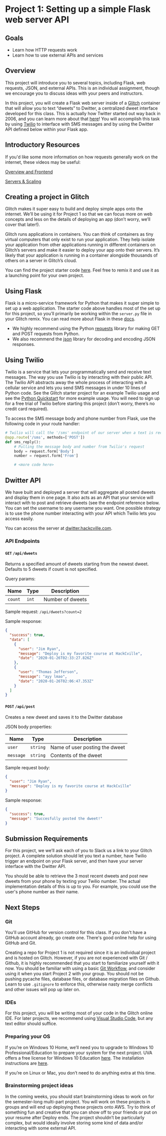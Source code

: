 # Project 1: Setting up a simple Flask web server API

## Goals

- Learn how HTTP requests work
- Learn how to use external APIs and services

## Overview

This project will introduce you to several topics, including Flask, web requests, JSON, and external APIs. This is an individual assignment, though we encourage you to discuss ideas with your peers and instructors.

In this project, you will create a Flask web server inside of a [Glitch](https://glitch.com/) container that will allow you to text “dweets” to Dwitter, a centralized dweet interface developed for this class. This is actually how Twitter started out way back in 2006, and you can learn more about that [here](https://www.lifewire.com/history-of-twitter-3288854)! You will accomplish this task by using [Twilio](https://www.twilio.com) to interface with SMS messages and by using the Dwitter API defined below within your Flask app.

## Introductory Resources

If you'd like some more information on how requests generally work on the internet, these videos may be useful:

[Overview and Frontend](https://www.youtube.com/watch?v=e4S8zfLdLgQ)

[Servers & Scaling](https://www.youtube.com/watch?v=FTAPjr7vgxE)

## Creating a project in Glitch

Glitch makes it super easy to build and deploy simple apps onto the internet. We’ll be using it for Project 1 so that we can focus more on web concepts and less on the details of deploying an app (don’t worry, we’ll cover that later!).

Glitch runs applications in containers. You can think of containers as tiny virtual computers that only exist to run your application. They help isolate your application from other applications running in different containers on Glitch’s servers and make it easier to deploy your app onto their servers. It’s likely that your application is running in a container alongside thousands of others on a server in Glitch’s cloud.

You can find the project starter code [here](https://glitch.com/~deploy-project1-starter). Feel free to remix it and use it as a launching point for your own project.

## Using Flask

Flask is a micro-service framework for Python that makes it super simple to set up a web application. The starter code above handles most of the set up for this project, so you’ll primarily be working within the `server.py` file in your Glitch remix. You can read more about Flask in these [docs](https://flask.palletsprojects.com/en/1.1.x/).

- We highly recommend using the Python [requests](https://2.python-requests.org/en/master/) library for making GET and POST requests from Python.
- We also recommend the [json](https://docs.python.org/3/library/json.html) library for decoding and encoding JSON responses.

## Using Twilio

Twilio is a service that lets your programmatically send and receive text messages. The way you use Twilio is by interacting with their public API. The Twilio API abstracts away the whole process of interacting with a cellular service and lets you send SMS messages in under 10 lines of Python code. See the Glitch starter project for an example Twilio usage and see the [Python Quickstart](https://www.twilio.com/docs/sms/quickstart/python?code-sample=code-reply-to-an-incoming-message-using-twilio-sms) for more example usage. You will need to sign up for a free trial of Twilio before starting this project (don’t worry, there’s no credit card required).

To access the SMS message body and phone number from Flask, use the following code in your route handler:

```python
# Twilio will call the '/sms' endpoint of our server when a text is received
@app.route('/sms', methods=['POST'])
def sms_reply():
    # Pulling the message body and number from Twilio's request
    body = request.form['Body']
    number = request.form['From']

    # <more code here>
```

## Dwitter API

We have built and deployed a server that will aggregate all posted dweets and display them in one page. It also acts as an API that your service will interact with to post and retrieve dweets (see the endpoint reference below. You can set the username to any username you want. One possible strategy is to use the phone number interacting with your API which Twilio lets you access easily.

You can access the server at [dwitter.hackcville.com](http://dwitter.hackcville.com/).

### API Endpoints

#### `GET` `/api/dweets`

Returns a specified amount of dweets starting from the newest dweet. Defaults to 5 dweets if count is not specified.

Query params:

| Name    | Type  | Description      |
| ------- | ----- | ---------------- |
| `count` | `int` | Number of dweets |

Sample request: `/api/dweets?count=2`

Sample response:

```json
{
  "success": true,
  "data": [
    {
      "user": "Jim Ryan",
      "message": "Deploy is my favorite course at HackCville",
      "date": "2020-01-26T02:33:27.826Z"
    },
    {
      "user": "Thomas Jefferson",
      "message": "ayy lmao",
      "date": "2020-01-26T02:06:47.353Z"
    }
  ]
}
```

#### `POST` `/api/post`

Creates a new dweet and saves it to the Dwitter database

JSON body properties:

| Name      | Type     | Description                    |
| --------- | -------- | ------------------------------ |
| `user`    | `string` | Name of user posting the dweet |
| `message` | `string` | Contents of the dweet          |

Sample request body:

```json
{
  "user": "Jim Ryan",
  "message": "Deploy is my favorite course at HackCville"
}
```

Sample response:

```json
{
  "success": true,
  "message": "Succesfully posted the dweet!"
}
```

## Submission Requirements

For this project, we we’ll ask each of you to Slack us a link to your Glitch project. A complete solution should let you text a number, have Twilio trigger an endpoint on your Flask server, and then have your server interface with the Dwitter API.

You should be able to retrieve the 3 most recent dweets and post new dweets from your phone by texting your Twilio number. The actual implementation details of this is up to you. For example, you could use the user's phone number as their name.

## Next Steps

### Git

You'll use GitHub for version control for this class. If you don't have a GitHub account already, go create one. There's good online help for using GitHub and Git.

Creating a repo for Project 1 is not required since it is an individual project and is hosted on Glitch. However, if you are not experienced with Git / Github, it is highly recommended that you start to familiarize yourself with it now. You should be familiar with using a basic [Git Workflow](https://guides.github.com/introduction/flow/), and consider using it when you start Project 2 with your group. You should not be pushing pycache files, database files, or database migration files on Github. Learn to use `.gitignore` to enforce this, otherwise nasty merge conflicts and other issues will pop up later on.

### IDEs

For this project, you will be writing most of your code in the Glitch online IDE. For later projects, we recommend using [Visual Studio Code](https://code.visualstudio.com/), but any text editor should suffice.

### Preparing your OS

If you’re on Windows 10 Home, we’ll need you to upgrade to Windows 10 Professional/Education to prepare your system for the next project. UVA offers a free license for Windows 10 Education [here](https://virginia.service-now.com/its?id=sc_cat_item&sys_id=bccebb0edbcfa38c2192e6650596190c&sysparm_category=1fe6564cdb65e74ca6ddc191159619f7). The installation instructions are [here](https://virginia.service-now.com/its?id=itsweb_kb_article&sys_id=%20de496c09db0dd7084f32fb671d9619a7).

If you’re on Linux or Mac, you don’t need to do anything extra at this time.

### Brainstorming project ideas

In the coming weeks, you should start brainstorming ideas to work on for the semester-long multi-part project. You will work on these projects in groups and will end up deploying these projects onto AWS. Try to think of something fun and creative that you can show off to your friends or put on your resume after Deploy ends. The project shouldn’t be particularly complex, but would ideally involve storing some kind of data and/or interacting with some external API.
